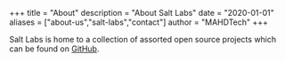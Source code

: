 +++
title = "About"
description = "About Salt Labs"
date = "2020-01-01"
aliases = ["about-us","salt-labs","contact"]
author = "MAHDTech"
+++

Salt Labs is home to a collection of assorted open source projects which can be found on [GitHub](https://github.com/salt-labs).
